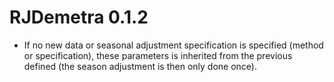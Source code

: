 # RJDemetra 0.1.2

* If no new data or seasonal adjustment specification is specified (method or specification), these parameters is inherited from the previous defined (the season adjustment is then only done once).


